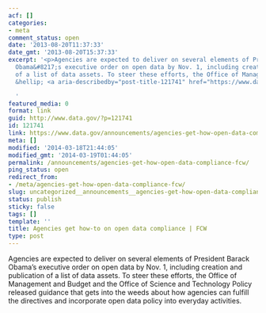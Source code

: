 ```yaml
---
acf: []
categories:
- meta
comment_status: open
date: '2013-08-20T11:37:33'
date_gmt: '2013-08-20T15:37:33'
excerpt: '<p>Agencies are expected to deliver on several elements of President Barack
  Obama&#8217;s executive order on open data by Nov. 1, including creation and publication
  of a list of data assets. To steer these efforts, the Office of Management and Budget
  &hellip; <a aria-describedby="post-title-121741" href="https://www.data.gov/announcements/agencies-get-how-open-data-compliance-fcw">Continued</a></p>

  '
featured_media: 0
format: link
guid: http://www.data.gov/?p=121741
id: 121741
link: https://www.data.gov/announcements/agencies-get-how-open-data-compliance-fcw
meta: []
modified: '2014-03-18T21:44:05'
modified_gmt: '2014-03-19T01:44:05'
permalink: /announcements/agencies-get-how-open-data-compliance-fcw/
ping_status: open
redirect_from:
- /meta/agencies-get-how-open-data-compliance-fcw/
slug: uncategorized__announcements__agencies-get-how-open-data-compliance-fcw
status: publish
sticky: false
tags: []
template: ''
title: Agencies get how-to on open data compliance | FCW
type: post
---
```

Agencies are expected to deliver on several elements of President Barack Obama’s executive order on open data by Nov. 1, including creation and publication of a list of data assets. To steer these efforts, the Office of Management and Budget and the Office of Science and Technology Policy released guidance that gets into the weeds about how agencies can fulfill the directives and incorporate open data policy into everyday activities.


